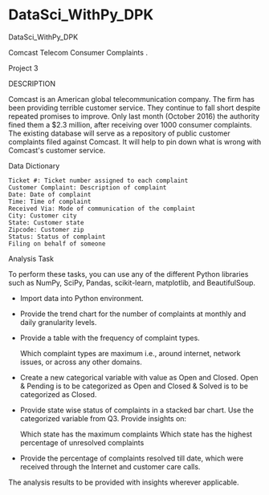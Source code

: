# DataSci_WithPy_DPK
DataSci_WithPy_DPK

Comcast Telecom Consumer Complaints .

Project 3

DESCRIPTION

Comcast is an American global telecommunication company. The firm has been providing terrible customer service. They continue to fall short despite repeated promises to improve. Only last month (October 2016) the authority fined them a $2.3 million, after receiving over 1000 consumer complaints.
The existing database will serve as a repository of public customer complaints filed against Comcast.
It will help to pin down what is wrong with Comcast's customer service.

Data Dictionary

    Ticket #: Ticket number assigned to each complaint
    Customer Complaint: Description of complaint
    Date: Date of complaint
    Time: Time of complaint
    Received Via: Mode of communication of the complaint
    City: Customer city
    State: Customer state
    Zipcode: Customer zip
    Status: Status of complaint
    Filing on behalf of someone

Analysis Task

To perform these tasks, you can use any of the different Python libraries such as NumPy, SciPy, Pandas, scikit-learn, matplotlib, and BeautifulSoup.

- Import data into Python environment.
- Provide the trend chart for the number of complaints at monthly and daily granularity levels.
- Provide a table with the frequency of complaint types.

    Which complaint types are maximum i.e., around internet, network issues, or across any other domains.

- Create a new categorical variable with value as Open and Closed. Open & Pending is to be categorized as Open and Closed & Solved is to be categorized as Closed.
- Provide state wise status of complaints in a stacked bar chart. Use the categorized variable from Q3. Provide insights on:

    Which state has the maximum complaints
    Which state has the highest percentage of unresolved complaints

- Provide the percentage of complaints resolved till date, which were received through the Internet and customer care calls.

The analysis results to be provided with insights wherever applicable.